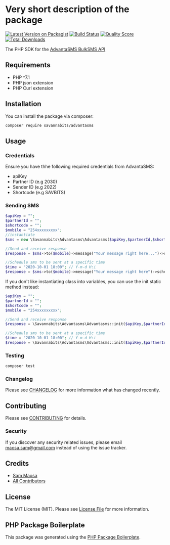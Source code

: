 # Very short description of the package

[![Latest Version on Packagist](https://img.shields.io/packagist/v/savannabits/advantasms.svg?style=flat-square)](https://packagist.org/packages/savannabits/advantasms)
[![Build Status](https://img.shields.io/travis/savannabits/advantasms/master.svg?style=flat-square)](https://travis-ci.org/savannabits/advantasms)
[![Quality Score](https://img.shields.io/scrutinizer/g/savannabits/advantasms.svg?style=flat-square)](https://scrutinizer-ci.com/g/savannabits/advantasms)
[![Total Downloads](https://img.shields.io/packagist/dt/savannabits/advantasms.svg?style=flat-square)](https://packagist.org/packages/savannabits/advantasms)

The PHP SDK for the [AdvantaSMS BulkSMS API](https://advantasms.com/bulksms-api)
## Requirements
- PHP ^7.1
- PHP json extension
- PHP Curl extension

## Installation

You can install the package via composer:

```bash
composer require savannabits/advantasms
```

## Usage
### Credentials
Ensure you have thhe following required credentials from AdvantaSMS:
 - apiKey
 - Partner ID (e.g 2030)
 - Sender ID (e.g 2022)
 - Shortcode (e.g SAVBITS)
 
### Sending SMS
```php
$apiKey = "";
$partnerId = "";
$shortcode = "";
$mobile = "254xxxxxxxxx";
//instantiate
$sms = new \Savannabits\Advantasms\Advantasms($apiKey,$partnerId,$shortcode);

//Send and receive response
$response = $sms->to($mobile)->message("Your message right here...")->send();

//Schedule sms to be sent at a specific time
$time = "2020-10-01 18:00"; // Y-m-d H:i
$response = $sms->to($mobile)->message("Your message right here")->schedule($time);
```

If you don't like instantiating class into variables, you can use the init static method instead:
```php
$apiKey = "";
$partnerId = "";
$shortcode = "";
$mobile = "254xxxxxxxxx";

//Send and receive response
$response = \Savannabits\Advantasms\Advantasms::init($apiKey,$partnerId,$shortcode)->to($mobile)->message("Your message right here...")->send();

//Schedule sms to be sent at a specific time
$time = "2020-10-01 18:00"; // Y-m-d H:i
$response = \Savannabits\Advantasms\Advantasms::init($apiKey,$partnerId,$shortcode)->to($mobile)->message("Your message right here...")->schedule($time);
```
### Testing

``` bash
composer test
```

### Changelog

Please see [CHANGELOG](CHANGELOG.md) for more information what has changed recently.

## Contributing

Please see [CONTRIBUTING](CONTRIBUTING.md) for details.

### Security

If you discover any security related issues, please email maosa.sam@gmail.com instead of using the issue tracker.

## Credits

- [Sam Maosa](https://github.com/savannabits)
- [All Contributors](../../contributors)

## License

The MIT License (MIT). Please see [License File](LICENSE.md) for more information.

## PHP Package Boilerplate

This package was generated using the [PHP Package Boilerplate](https://laravelpackageboilerplate.com).
